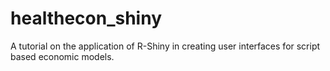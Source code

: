 # healthecon_shiny
A tutorial on the application of R-Shiny in creating user interfaces for script based economic models.
